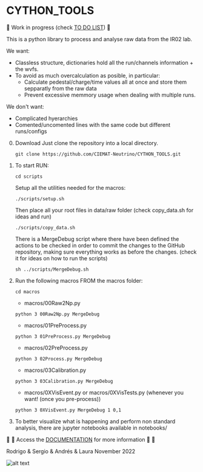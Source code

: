 # CYTHON_TOOLS

:construction: 
Work in progress (check [TO DO LIST](https://github.com/CIEMAT-Neutrino/CYTHON_TOOLS/blob/main/To_Do.md))
:construction:

This is a python library to process and analyse raw data from the IR02 lab.

We want:
* Classless structure, dictionaries hold all the run/channels information + the wvfs.   
* To avoid as much overcalculation as posible, in particular:
    - Calculate pedestal/charge/time values all at once and store them sepparatly from the raw data
    - Prevent excessive memmory usage when dealing with multiple runs. 

We don't want:
* Complicated hyerarchies
* Comented/uncomented lines with the same code but different runs/configs

0. Download
    Just clone the repository into a local directory.
    ```
    git clone https://github.com/CIEMAT-Neutrino/CYTHON_TOOLS.git 
    ```

1. To start RUN:
    ```
    cd scripts
    ```

    Setup all the utilities needed for the macros:
    ```
    ./scripts/setup.sh 
    ```
    
    Then place all your root files in data/raw folder (check copy_data.sh for ideas and run)
    ```
    ./scripts/copy_data.sh
    ```
    
    There is a MergeDebug script where there have been defined the actions to be checked in order to commit the changes to the GitHub repository, making sure everything works as before the changes. (check it for ideas on how to run the scripts)
    ```
    sh ../scripts/MergeDebug.sh
    ```

2. Run the following macros FROM the macros folder:
    ```
    cd macros
    ```
    - macros/00Raw2Np.py
    ```
    python 3 00Raw2Np.py MergeDebug
    ```

    - macros/01PreProcess.py
    ```
    python 3 01PreProcess.py MergeDebug
    ```

    - macros/02PreProcess.py
    ```
    python 3 02Process.py MergeDebug
    ```

    - macros/03Calibration.py
    ```
    python 3 03Calibration.py MergeDebug
    ```

    - macros/0XVisEvent.py or macros/0XVisTests.py (whenever you want! (once you pre-process))
    ```
    python 3 0XVisEvent.py MergeDebug 1 0,1
    ```

    
3. To better visualize what is happening and perform non standard analysis, there are jupyter notebooks available in notebooks/

:book: :page_with_curl: Access the [DOCUMENTATION](https://.github.io/CIEMAT-Neutrino/CYTHON_TOOLS/blob/laura/documentation/index.html) for more information :page_with_curl: :book:

Rodrigo & Sergio & Andrés & Laura
November 2022

![alt text](https://i.imgflip.com/72cpdl.jpg)


